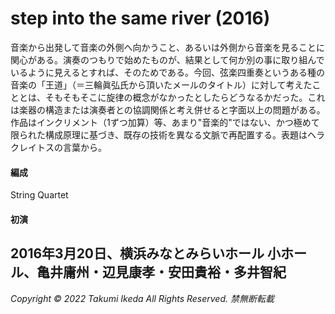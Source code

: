 # step into the same river (2016)

音楽から出発して音楽の外側へ向かうこと、あるいは外側から音楽を見ることに関心がある。演奏のつもりで始めたものが、結果として何か別の事に取り組んでいるように見えるとすれば、そのためである。今回、弦楽四重奏というある種の音楽の「王道」（＝三輪眞弘氏から頂いたメールのタイトル）に対して考えたこととは、そもそもそこに旋律の概念がなかったとしたらどうなるかだった。これは楽器の構造または演奏者との協調関係と考え併せると字面以上の問題がある。作品はインクリメント（1ずつ加算）等、あまり"音楽的"ではない、かつ極めて限られた構成原理に基づき、既存の技術を異なる文脈で再配置する。表題はヘラクレイトスの言葉から。

#### 編成
String Quartet
#### 初演
2016年3月20日、横浜みなとみらいホール 小ホール、亀井庸州・辺見康孝・安田貴裕・多井智紀
---
*Copyright © 2022 Takumi Ikeda All Rights Reserved. 禁無断転載*